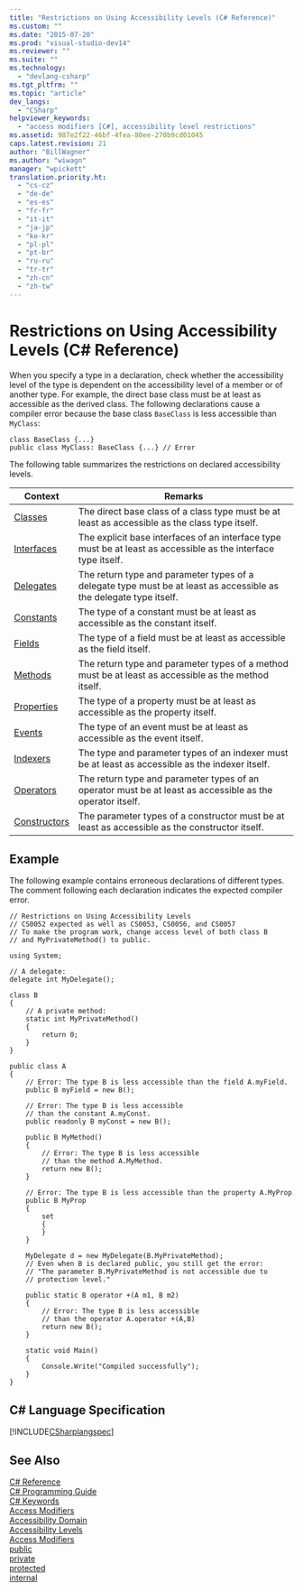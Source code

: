 ```yaml
---
title: "Restrictions on Using Accessibility Levels (C# Reference)"
ms.custom: ""
ms.date: "2015-07-20"
ms.prod: "visual-studio-dev14"
ms.reviewer: ""
ms.suite: ""
ms.technology: 
  - "devlang-csharp"
ms.tgt_pltfrm: ""
ms.topic: "article"
dev_langs: 
  - "CSharp"
helpviewer_keywords: 
  - "access modifiers [C#], accessibility level restrictions"
ms.assetid: 987e2f22-46bf-4fea-80ee-270b9cd01045
caps.latest.revision: 21
author: "BillWagner"
ms.author: "wiwagn"
manager: "wpickett"
translation.priority.ht: 
  - "cs-cz"
  - "de-de"
  - "es-es"
  - "fr-fr"
  - "it-it"
  - "ja-jp"
  - "ko-kr"
  - "pl-pl"
  - "pt-br"
  - "ru-ru"
  - "tr-tr"
  - "zh-cn"
  - "zh-tw"
---
```

# Restrictions on Using Accessibility Levels (C# Reference)
When you specify a type in a declaration, check whether the accessibility level of the type is dependent on the accessibility level of a member or of another type. For example, the direct base class must be at least as accessible as the derived class. The following declarations cause a compiler error because the base class `BaseClass` is less accessible than `MyClass`:  
  
```  
class BaseClass {...}  
public class MyClass: BaseClass {...} // Error  
```  
  
 The following table summarizes the restrictions on declared accessibility levels.  
  
|Context|Remarks|  
|-------------|-------------|  
|[Classes](../../../csharp\programming-guide\classes-and-structs/classes.md)|The direct base class of a class type must be at least as accessible as the class type itself.|  
|[Interfaces](../../../csharp\programming-guide\interfaces/index.md)|The explicit base interfaces of an interface type must be at least as accessible as the interface type itself.|  
|[Delegates](../../../csharp\programming-guide\delegates/index.md)|The return type and parameter types of a delegate type must be at least as accessible as the delegate type itself.|  
|[Constants](../../../csharp\programming-guide\classes-and-structs/constants.md)|The type of a constant must be at least as accessible as the constant itself.|  
|[Fields](../../../csharp\programming-guide\classes-and-structs/fields.md)|The type of a field must be at least as accessible as the field itself.|  
|[Methods](../../../csharp\programming-guide\classes-and-structs/methods.md)|The return type and parameter types of a method must be at least as accessible as the method itself.|  
|[Properties](../../../csharp\programming-guide\classes-and-structs/properties.md)|The type of a property must be at least as accessible as the property itself.|  
|[Events](../../../csharp\programming-guide\events/index.md)|The type of an event must be at least as accessible as the event itself.|  
|[Indexers](../../../csharp\programming-guide\indexers/index.md)|The type and parameter types of an indexer must be at least as accessible as the indexer itself.|  
|[Operators](../../../csharp\programming-guide\statements-expressions-operators/operators.md)|The return type and parameter types of an operator must be at least as accessible as the operator itself.|  
|[Constructors](../../../csharp\programming-guide\classes-and-structs/constructors.md)|The parameter types of a constructor must be at least as accessible as the constructor itself.|  
  
## Example  
 The following example contains erroneous declarations of different types. The comment following each declaration indicates the expected compiler error.  
  
```  
// Restrictions on Using Accessibility Levels  
// CS0052 expected as well as CS0053, CS0056, and CS0057  
// To make the program work, change access level of both class B  
// and MyPrivateMethod() to public.  
  
using System;  
  
// A delegate:  
delegate int MyDelegate();  
  
class B  
{  
    // A private method:  
    static int MyPrivateMethod()  
    {  
        return 0;  
    }  
}  
  
public class A  
{  
    // Error: The type B is less accessible than the field A.myField.  
    public B myField = new B();  
  
    // Error: The type B is less accessible  
    // than the constant A.myConst.  
    public readonly B myConst = new B();  
  
    public B MyMethod()  
    {  
        // Error: The type B is less accessible   
        // than the method A.MyMethod.  
        return new B();  
    }  
  
    // Error: The type B is less accessible than the property A.MyProp  
    public B MyProp  
    {  
        set  
        {  
        }  
    }  
  
    MyDelegate d = new MyDelegate(B.MyPrivateMethod);  
    // Even when B is declared public, you still get the error:   
    // "The parameter B.MyPrivateMethod is not accessible due to   
    // protection level."  
  
    public static B operator +(A m1, B m2)  
    {  
        // Error: The type B is less accessible  
        // than the operator A.operator +(A,B)  
        return new B();  
    }  
  
    static void Main()  
    {  
        Console.Write("Compiled successfully");  
    }  
}  
```  
  
## C# Language Specification  
 [!INCLUDE[CSharplangspec](../../../csharp\language-reference\keywords/includes/csharplangspec_md.md)]  
  
## See Also  
 [C# Reference](../../../csharp\language-reference/index.md)   
 [C# Programming Guide](../../../csharp\programming-guide/index.md)   
 [C# Keywords](../../../csharp\language-reference\keywords/index.md)   
 [Access Modifiers](../../../csharp\language-reference\keywords/access-modifiers.md)   
 [Accessibility Domain](../../../csharp\language-reference\keywords/accessibility-domain.md)   
 [Accessibility Levels](../../../csharp\language-reference\keywords/accessibility-levels.md)   
 [Access Modifiers](../../../csharp\programming-guide\classes-and-structs/access-modifiers.md)   
 [public](../../../csharp\language-reference\keywords/public.md)   
 [private](../../../csharp\language-reference\keywords/private.md)   
 [protected](../../../csharp\language-reference\keywords/protected.md)   
 [internal](../../../csharp\language-reference\keywords/internal.md)